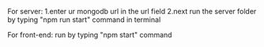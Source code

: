 For server:
1.enter ur mongodb url in the url field 
2.next run the server folder by typing "npm run start" command in terminal

For front-end:
run by typing "npm start" command 
